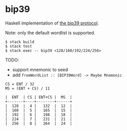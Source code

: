 # bip39

Haskell implementation of [the bip39 protocol](https://github.com/bitcoin/bips/blob/master/bip-0039.mediawiki).

Note: only the default wordlist is supported.

```
$ stack build
$ stack test
$ stack exec -- bip39 <128/160/192/224/256>
```

TODO:
  * support mnemonic to seed
  * add `fromWordList :: [BIP39Word] -> Maybe Mnemonic`

```
CS = ENT / 32
MS = (ENT + CS) / 11

|  ENT  | CS | ENT+CS |  MS  |
+-------+----+--------+------+
|  128  |  4 |   132  |  12  |
|  160  |  5 |   165  |  15  |
|  192  |  6 |   198  |  18  |
|  224  |  7 |   231  |  21  |
|  256  |  8 |   264  |  24  |
```
